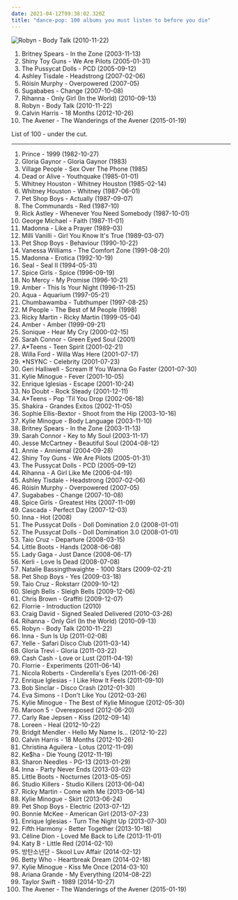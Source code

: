 ```yaml
---
date: 2021-04-12T09:38:02.320Z
title: "dance-pop: 100 albums you must listen to before you die"
---
```

![Robyn - Body Talk (2010-11-22)](https://img.discogs.com/cMSILn-O_QjEyYQ4HoieDtBeU3U=/fit-in/600x600/filters:strip_icc():format(jpeg):mode_rgb():quality(90)/discogs-images/R-2566810-1415847143-3769.jpeg.jpg "Robyn - Body Talk (2010-11-22)")
<ol class="albums">
<li data-cover="https://img.discogs.com/ghqUuHw_4P9nR11YZx3NOnGPx50=/fit-in/600x525/filters:strip_icc():format(jpeg):mode_rgb():quality(90)/discogs-images/R-12672709-1539779810-1045.jpeg.jpg" data-tags="pop" role="button">Britney Spears - In the Zone (2003-11-13)</li>
<li data-cover="https://img.discogs.com/jdPiUZOcgnrTLq_uVxKCCsyCwqA=/fit-in/600x604/filters:strip_icc():format(jpeg):mode_rgb():quality(90)/discogs-images/R-823695-1458112085-5068.jpeg.jpg" data-tags="electronica, electropop, shiny toy guns, alternative" role="button">Shiny Toy Guns - We Are Pilots (2005-01-31)</li>
<li data-cover="http://coverartarchive.org/release/46c02eab-b147-480d-ac22-dad4bed8bcfe/9258435555-500.jpg" data-tags="rnb, pop" role="button">The Pussycat Dolls - PCD (2005-09-12)</li>
<li data-cover="https://img.discogs.com/rrCrFXiGfLmEPXLXqO28S-UWhJg=/fit-in/600x600/filters:strip_icc():format(jpeg):mode_rgb():quality(90)/discogs-images/R-1021016-1184898924.jpeg.jpg" data-tags="pop" role="button">Ashley Tisdale - Headstrong (2007-02-06)</li>
<li data-cover="https://img.discogs.com/95-LQC1Jx2GGoBq_Z7l1CAeHkrM=/fit-in/600x536/filters:strip_icc():format(jpeg):mode_rgb():quality(90)/discogs-images/R-1139242-1217870739.jpeg.jpg" data-tags="electronic, electropop, female vocalists" role="button">Róisín Murphy - Overpowered (2007-05)</li>
<li data-cover="http://coverartarchive.org/release/3bc43105-9f72-4fe8-8eb8-ff089c0fc8af/21663830337-500.jpg" data-tags="pop" role="button">Sugababes - Change (2007-10-08)</li>
<li data-cover="http://coverartarchive.org/release/2614fa40-51f9-49a2-8307-1880160009da/22593745203-500.jpg" data-tags="pop, dance-pop" role="button">Rihanna - Only Girl (In the World) (2010-09-13)</li>
<li data-cover="https://img.discogs.com/cMSILn-O_QjEyYQ4HoieDtBeU3U=/fit-in/600x600/filters:strip_icc():format(jpeg):mode_rgb():quality(90)/discogs-images/R-2566810-1415847143-3769.jpeg.jpg" data-tags="electronic, pop, electropop, dance-pop" role="button">Robyn - Body Talk (2010-11-22)</li>
<li data-cover="http://coverartarchive.org/release/4e32dd65-ee0b-47d0-a217-93752224f93f/11608487637-500.jpg" data-tags="electronic, dance, house" role="button">Calvin Harris - 18 Months (2012-10-26)</li>
<li data-cover="http://coverartarchive.org/release/51f3f496-01b9-46f6-a3a3-54da87db0b71/9240189573-500.jpg" data-tags="dance-pop, electro house, deep house, nu-disco" role="button">The Avener - The Wanderings of the Avener (2015-01-19)</li>
</ol>
List of 100 - under the cut.
<!-- more -->

_________________

<ol class="albums">
<li data-cover="https://img.discogs.com/B0sTmgYwKDyzLMfpFd3yL5gP4Pk=/fit-in/600x450/filters:strip_icc():format(jpeg):mode_rgb():quality(90)/discogs-images/R-8616791-1465222332-1845.jpeg.jpg" data-tags="80s, funk" role="button">
Prince - 1999 (1982-10-27)
</li>
<li data-cover="http://coverartarchive.org/release/d7c41d38-f76e-4253-998c-763d664f39e4/10717078631-500.jpg" data-tags="pop" role="button">
Gloria Gaynor - Gloria Gaynor (1983)
</li>
<li data-cover="http://coverartarchive.org/release/f2449248-fab4-4109-9d01-39bd7cb33555/1799854724-500.jpg" data-tags="pop, dance-pop, male vocalists, hi-nrg" role="button">
Village People - Sex Over The Phone (1985)
</li>
<li data-cover="http://coverartarchive.org/release/169a1e71-09a1-49d5-b9c2-937b8fd9c855/6183399859-500.jpg" data-tags="80s, new wave, synthpop" role="button">
Dead or Alive - Youthquake (1985-01-01)
</li>
<li data-cover="http://coverartarchive.org/release/3811a110-cce0-4ddd-b52f-e12c50190783/1647997357-500.jpg" data-tags="80s, pop, soul, rnb, whitney houston, female vocalists" role="button">
Whitney Houston - Whitney Houston (1985-02-14)
</li>
<li data-cover="https://img.discogs.com/zSfF7pNlzLGUjMKQf-xI3r6_VjM=/fit-in/600x594/filters:strip_icc():format(jpeg):mode_rgb():quality(90)/discogs-images/R-12912700-1544380800-4482.jpeg.jpg" data-tags="80s" role="button">
Whitney Houston - Whitney (1987-06-01)
</li>
<li data-cover="https://img.discogs.com/udOI4fyGJRtPE6tTrzBL1i7-zs4=/fit-in/600x600/filters:strip_icc():format(jpeg):mode_rgb():quality(90)/discogs-images/R-1545367-1255250271.jpeg.jpg" data-tags="80s, pop" role="button">
Pet Shop Boys - Actually (1987-09-07)
</li>
<li data-cover="https://img.discogs.com/zpqeoIliHjw8vF4OdTy6vHwkAfo=/fit-in/600x582/filters:strip_icc():format(jpeg):mode_rgb():quality(90)/discogs-images/R-1719322-1239025055.jpeg.jpg" data-tags="80s" role="button">
The Communards - Red (1987-10)
</li>
<li data-cover="http://coverartarchive.org/release/537468aa-cc90-3f4c-966f-99dc05eaee12/10408227425-500.jpg" data-tags="80s, pop" role="button">
Rick Astley - Whenever You Need Somebody (1987-10-01)
</li>
<li data-cover="http://coverartarchive.org/release/8ba206bb-edc3-432b-a0f0-67176130c000/15519026811-500.jpg" data-tags="80s, pop" role="button">
George Michael - Faith (1987-11-01)
</li>
<li data-cover="https://img.discogs.com/Qgq0-RXzpPn9DJTZtg1P23gUWlU=/fit-in/600x606/filters:strip_icc():format(jpeg):mode_rgb():quality(90)/discogs-images/R-3782966-1510138621-5071.jpeg.jpg" data-tags="80s, pop" role="button">
Madonna - Like a Prayer (1989-03)
</li>
<li data-cover="http://coverartarchive.org/release/f2f06c19-9a8d-3127-aa0b-68075cc3801b/15999434486-500.jpg" data-tags="pop, 80s" role="button">
Milli Vanilli - Girl You Know It's True (1989-03-07)
</li>
<li data-cover="http://coverartarchive.org/release/30a9bbd6-e456-3478-9a35-1cf958cf9637/15279604002-500.jpg" data-tags="synthpop, 90s" role="button">
Pet Shop Boys - Behaviour (1990-10-22)
</li>
<li data-cover="http://coverartarchive.org/release/8e287f1d-6a36-4446-816a-d028bb19018c/24708246922-500.jpg" data-tags="female vocalists, 90s, rnb" role="button">
Vanessa Williams - The Comfort Zone (1991-08-20)
</li>
<li data-cover="http://coverartarchive.org/release/865ee489-de17-4cba-afd0-3294ba59a23f/27974579905-500.jpg" data-tags="pop, 90s" role="button">
Madonna - Erotica (1992-10-19)
</li>
<li data-cover="http://coverartarchive.org/release/d61cc3bc-678c-4a7e-b6bb-a7663971c1ad/15863460281-500.jpg" data-tags="seal" role="button">
Seal - Seal II (1994-05-31)
</li>
<li data-cover="http://coverartarchive.org/release/b81d76f6-911e-4278-b8d9-cbac4ab3404b/17512583264-500.jpg" data-tags="pop" role="button">
Spice Girls - Spice (1996-09-19)
</li>
<li data-cover="http://coverartarchive.org/release/b474f2d3-f3ff-43f9-814f-b8a3cf9bdfd1/26254928407-500.jpg" data-tags="dance-pop, latin, collection, man power, oldes days songs high school time, eu tenho esse album" role="button">
No Mercy - My Promise (1996-10-21)
</li>
<li data-cover="https://img.discogs.com/k03cNdgHOXVMAorD3ex3Sm_mqjg=/fit-in/600x600/filters:strip_icc():format(jpeg):mode_rgb():quality(90)/discogs-images/R-3863585-1347301954-3216.jpeg.jpg" data-tags="pop" role="button">
Amber - This Is Your Night (1996-11-25)
</li>
<li data-cover="http://coverartarchive.org/release/6faa4168-52d1-4375-8b67-2b143a370a75/2570451062-500.jpg" data-tags="dance, pop, eurodance, 90s" role="button">
Aqua - Aquarium (1997-05-21)
</li>
<li data-cover="http://coverartarchive.org/release/e2da61ad-6406-349f-b096-e354858c0d00/23161775745-500.jpg" data-tags="pop, alternative, rock" role="button">
Chumbawamba - Tubthumper (1997-08-25)
</li>
<li data-cover="https://img.discogs.com/KZhssFDRGZM-AqJj-PieU-XmMrw=/fit-in/600x534/filters:strip_icc():format(jpeg):mode_rgb():quality(90)/discogs-images/R-1115308-1196024290.jpeg.jpg" data-tags="pop, soul" role="button">
M People - The Best of M People (1998)
</li>
<li data-cover="http://coverartarchive.org/release/6b6ec3cb-736e-43fa-ab4a-fac6c856b263/26703215877-500.jpg" data-tags="latin, pop" role="button">
Ricky Martin - Ricky Martin (1999-05-04)
</li>
<li data-cover="https://img.discogs.com/_lgzgLZX-6Eus78dBrt0h-_g19w=/fit-in/600x659/filters:strip_icc():format(jpeg):mode_rgb():quality(90)/discogs-images/R-1357250-1538833078-2334.jpeg.jpg" data-tags="pop, female vocalists, dance-pop, adult contemporary, house, eurodance, love songs, freestyle, classic freestyle" role="button">
Amber - Amber (1999-09-21)
</li>
<li data-cover="http://coverartarchive.org/release/ce51e568-6070-4d8c-b798-c5c25e4fc9e5/15820257420-500.jpg" data-tags="dance, house" role="button">
Sonique - Hear My Cry (2000-02-15)
</li>
<li data-cover="http://coverartarchive.org/release/9c70900d-2b45-4bc9-823d-312b12b08956/15955007405-500.jpg" data-tags="pop, soul, dance-pop, r&b" role="button">
Sarah Connor - Green Eyed Soul (2001)
</li>
<li data-cover="http://coverartarchive.org/release/dce3ee08-32a7-4b42-85bc-269754e24d52/7439103052-500.jpg" data-tags="europop" role="button">
A*Teens - Teen Spirit (2001-02-21)
</li>
<li data-cover="http://coverartarchive.org/release/dd3b8fa4-4e40-441b-a8b9-3f7626b1450a/14508074217-500.jpg" data-tags="pop, teen pop" role="button">
Willa Ford - Willa Was Here (2001-07-17)
</li>
<li data-cover="https://img.discogs.com/9APtNKpXs3mJWflAiQeZbJJSmyI=/fit-in/600x687/filters:strip_icc():format(jpeg):mode_rgb():quality(90)/discogs-images/R-7232808-1450003956-2682.jpeg.jpg" data-tags="pop" role="button">
*NSYNC - Celebrity (2001-07-23)
</li>
<li data-cover="https://img.discogs.com/3CK529HiIwzc3kNoo8mCsUeO140=/fit-in/600x547/filters:strip_icc():format(jpeg):mode_rgb():quality(90)/discogs-images/R-7268457-1437683277-8109.jpeg.jpg" data-tags="pop" role="button">
Geri Halliwell - Scream If You Wanna Go Faster (2001-07-30)
</li>
<li data-cover="http://coverartarchive.org/release/03e76400-d2c5-497c-994e-48219c46c72b/5560639914-500.jpg" data-tags="pop, dance" role="button">
Kylie Minogue - Fever (2001-10-05)
</li>
<li data-cover="http://coverartarchive.org/release/ccc63332-20d9-45e5-8696-4a43a878573c/5678864747-500.jpg" data-tags="pop" role="button">
Enrique Iglesias - Escape (2001-10-24)
</li>
<li data-cover="http://coverartarchive.org/release/0de8efff-e99a-410e-9062-71fd6a63c3f1/8569046324-500.jpg" data-tags="rock, pop, ska" role="button">
No Doubt - Rock Steady (2001-12-11)
</li>
<li data-cover="http://coverartarchive.org/release/d4b8d89b-8585-4320-a8ac-f9e68f441a2d/7438889403-500.jpg" data-tags="dance, teen pop" role="button">
A*Teens - Pop 'Til You Drop (2002-06-18)
</li>
<li data-cover="http://coverartarchive.org/release/15483097-3a69-3b70-ae4a-40ca82156c27/7143040493-500.jpg" data-tags="latin, shakira, pop" role="button">
Shakira - Grandes Exitos (2002-11-05)
</li>
<li data-cover="http://coverartarchive.org/release/a0780eda-0c5e-46ef-b7cf-6f4d4eeca1a6/7107828358-500.jpg" data-tags="electronic, dance, disco" role="button">
Sophie Ellis-Bextor - Shoot from the Hip (2003-10-16)
</li>
<li data-cover="https://img.discogs.com/HOJBvC15uRXGDOTyH_kexdd1vuk=/fit-in/600x605/filters:strip_icc():format(jpeg):mode_rgb():quality(90)/discogs-images/R-8269814-1458408052-9599.jpeg.jpg" data-tags="pop" role="button">
Kylie Minogue - Body Language (2003-11-10)
</li>
<li data-cover="https://img.discogs.com/ghqUuHw_4P9nR11YZx3NOnGPx50=/fit-in/600x525/filters:strip_icc():format(jpeg):mode_rgb():quality(90)/discogs-images/R-12672709-1539779810-1045.jpeg.jpg" data-tags="pop" role="button">
Britney Spears - In the Zone (2003-11-13)
</li>
<li data-cover="http://coverartarchive.org/release/ba4609bc-6851-48f4-b39d-9e4f6847afdc/17924979991-500.jpg" data-tags="soul, dance-pop, like, celine dion, kuschelrock" role="button">
Sarah Connor - Key to My Soul (2003-11-17)
</li>
<li data-cover="https://img.discogs.com/gmSU-H2dlnvVDDgIqwlCvGqEFbI=/fit-in/225x225/filters:strip_icc():format(jpeg):mode_rgb():quality(90)/discogs-images/R-3175770-1372485946-6771.jpeg.jpg" data-tags="pop, beautiful soul" role="button">
Jesse McCartney - Beautiful Soul (2004-08-12)
</li>
<li data-cover="https://img.discogs.com/NkAOJbY26YPFipoosJ1Y4B853jg=/fit-in/328x325/filters:strip_icc():format(jpeg):mode_rgb():quality(90)/discogs-images/R-1189462-1221938666.jpeg.jpg" data-tags="pop" role="button">
Annie - Anniemal (2004-09-28)
</li>
<li data-cover="https://img.discogs.com/jdPiUZOcgnrTLq_uVxKCCsyCwqA=/fit-in/600x604/filters:strip_icc():format(jpeg):mode_rgb():quality(90)/discogs-images/R-823695-1458112085-5068.jpeg.jpg" data-tags="electronica, electropop, shiny toy guns, alternative" role="button">
Shiny Toy Guns - We Are Pilots (2005-01-31)
</li>
<li data-cover="http://coverartarchive.org/release/46c02eab-b147-480d-ac22-dad4bed8bcfe/9258435555-500.jpg" data-tags="rnb, pop" role="button">
The Pussycat Dolls - PCD (2005-09-12)
</li>
<li data-cover="http://coverartarchive.org/release/c3f71ac7-d8e1-4e21-8fd8-2fcfd82e1d0f/14539810071-500.jpg" data-tags="pop, rnb, rihanna" role="button">
Rihanna - A Girl Like Me (2006-04-19)
</li>
<li data-cover="https://img.discogs.com/rrCrFXiGfLmEPXLXqO28S-UWhJg=/fit-in/600x600/filters:strip_icc():format(jpeg):mode_rgb():quality(90)/discogs-images/R-1021016-1184898924.jpeg.jpg" data-tags="pop" role="button">
Ashley Tisdale - Headstrong (2007-02-06)
</li>
<li data-cover="https://img.discogs.com/95-LQC1Jx2GGoBq_Z7l1CAeHkrM=/fit-in/600x536/filters:strip_icc():format(jpeg):mode_rgb():quality(90)/discogs-images/R-1139242-1217870739.jpeg.jpg" data-tags="electronic, electropop, female vocalists" role="button">
Róisín Murphy - Overpowered (2007-05)
</li>
<li data-cover="http://coverartarchive.org/release/3bc43105-9f72-4fe8-8eb8-ff089c0fc8af/21663830337-500.jpg" data-tags="pop" role="button">
Sugababes - Change (2007-10-08)
</li>
<li data-cover="https://img.discogs.com/K3-FiQw9ClJl6OpfaRahc6UisAY=/fit-in/600x600/filters:strip_icc():format(jpeg):mode_rgb():quality(90)/discogs-images/R-2158915-1267188271.jpeg.jpg" data-tags="pop" role="button">
Spice Girls - Greatest Hits (2007-11-09)
</li>
<li data-cover="http://coverartarchive.org/release/01384d33-152d-4d93-92db-c3d28bebc553/8366882984-500.jpg" data-tags="dance" role="button">
Cascada - Perfect Day (2007-12-03)
</li>
<li data-cover="https://img.discogs.com/4_84IG9Pi_SxIUxhhBgojrsPrqg=/fit-in/593x538/filters:strip_icc():format(jpeg):mode_rgb():quality(90)/discogs-images/R-2109879-1292153200.jpeg.jpg" data-tags="dance, inna hot" role="button">
Inna - Hot (2008)
</li>
<li data-cover="http://coverartarchive.org/release/e2bed058-22f2-4c2e-a3f8-9e8f63a4ba11/25127575694-500.jpg" data-tags="pop" role="button">
The Pussycat Dolls - Doll Domination 2.0 (2008-01-01)
</li>
<li data-cover="http://coverartarchive.org/release/932370ad-1a1f-4f17-b41c-7f2a08d71393/14922062491-500.jpg" data-tags="dance-pop, r&b, urban pop, p dolls, pdollls" role="button">
The Pussycat Dolls - Doll Domination 3.0 (2008-01-01)
</li>
<li data-cover="http://coverartarchive.org/release/ccfbc920-81d4-46a5-8370-355318e10ed3/17926116699-500.jpg" data-tags="rnb" role="button">
Taio Cruz - Departure (2008-03-15)
</li>
<li data-cover="https://img.discogs.com/toDQBN655WEt--WaLnCS0E5eWaU=/fit-in/600x599/filters:strip_icc():format(jpeg):mode_rgb():quality(90)/discogs-images/R-1760921-1515845507-8192.jpeg.jpg" data-tags="electronic, electropop, synthpop, dance" role="button">
Little Boots - Hands (2008-06-08)
</li>
<li data-cover="https://img.discogs.com/7p8Mv0TOo4AnRMSWSKtPxyywb-k=/fit-in/600x523/filters:strip_icc():format(jpeg):mode_rgb():quality(90)/discogs-images/R-1594236-1328968105.jpeg.jpg" data-tags="pop, dance, lady gaga" role="button">
Lady Gaga - Just Dance (2008-06-17)
</li>
<li data-cover="http://coverartarchive.org/release/7e03de41-4397-4757-9e8b-9703d19c8440/5877736768-500.jpg" data-tags="gothic rock, pop" role="button">
Kerli - Love Is Dead (2008-07-08)
</li>
<li data-cover="http://coverartarchive.org/release/34f92ab0-b354-41ab-a328-99a14c582e67/16609692119-500.jpg" data-tags="pop, female vocalists, dance, australian, dance-pop, to purchase" role="button">
Natalie Bassingthwaighte - 1000 Stars (2009-02-21)
</li>
<li data-cover="https://img.discogs.com/QdBFjm1v0ln48I83zJ0mbt5YRPM=/fit-in/600x600/filters:strip_icc():format(jpeg):mode_rgb():quality(90)/discogs-images/R-151256-1235750294.jpeg.jpg" data-tags="pop, synthpop" role="button">
Pet Shop Boys - Yes (2009-03-18)
</li>
<li data-cover="https://img.discogs.com/ndWPDJk8PNkcotRdXsRETcPl3_k=/fit-in/600x597/filters:strip_icc():format(jpeg):mode_rgb():quality(90)/discogs-images/R-2148652-1452952965-7777.jpeg.jpg" data-tags="pop, dance" role="button">
Taio Cruz - Rokstarr (2009-10-12)
</li>
<li data-cover="http://coverartarchive.org/release/b3f7c6a2-bd5a-4aec-8fa5-1324d2df2ccc/26183911617-500.jpg" data-tags="noise pop" role="button">
Sleigh Bells - Sleigh Bells (2009-12-06)
</li>
<li data-cover="https://img.discogs.com/_bfAsiamI9sXPc3OLRjsEL6dxmk=/fit-in/275x275/filters:strip_icc():format(jpeg):mode_rgb():quality(90)/discogs-images/R-2272641-1565112045-2308.jpeg.jpg" data-tags="chris brown, hip hop" role="button">
Chris Brown - Graffiti (2009-12-07)
</li>
<li data-cover="http://coverartarchive.org/release/136eebff-5327-484f-898c-667787fce226/5552935179-500.jpg" data-tags="electropop, pop" role="button">
Florrie - Introduction (2010)
</li>
<li data-cover="https://img.discogs.com/tBCq5lCQyTxeHRZFV_F-d9jsX50=/fit-in/600x600/filters:strip_icc():format(jpeg):mode_rgb():quality(90)/discogs-images/R-8548474-1463832720-3983.jpeg.jpg" data-tags="dance-pop, new album" role="button">
Craig David - Signed Sealed Delivered (2010-03-26)
</li>
<li data-cover="http://coverartarchive.org/release/2614fa40-51f9-49a2-8307-1880160009da/22593745203-500.jpg" data-tags="pop, dance-pop" role="button">
Rihanna - Only Girl (In the World) (2010-09-13)
</li>
<li data-cover="https://img.discogs.com/cMSILn-O_QjEyYQ4HoieDtBeU3U=/fit-in/600x600/filters:strip_icc():format(jpeg):mode_rgb():quality(90)/discogs-images/R-2566810-1415847143-3769.jpeg.jpg" data-tags="electronic, pop, electropop, dance-pop" role="button">
Robyn - Body Talk (2010-11-22)
</li>
<li data-cover="http://coverartarchive.org/release/38d43abc-6820-415d-97bc-fe736ae32a76/6834753707-500.jpg" data-tags="pop, dance" role="button">
Inna - Sun Is Up (2011-02-08)
</li>
<li data-cover="http://coverartarchive.org/release/654b2ebd-a5e8-419e-bf56-70d9c79309fe/5526539361-500.jpg" data-tags="electronic, french" role="button">
Yelle - Safari Disco Club (2011-03-14)
</li>
<li data-cover="http://coverartarchive.org/release/1fad32a0-748a-499f-9773-995cec0a1bd1/2745245777-500.jpg" data-tags="pop, female vocalists, dance-pop, latin pop, gloria" role="button">
Gloria Trevi - Gloria (2011-03-22)
</li>
<li data-cover="http://coverartarchive.org/release/ee5ba864-4a7f-4d80-9128-16c5b74de440/5881939532-500.jpg" data-tags="dance-pop" role="button">
Cash Cash - Love or Lust (2011-04-19)
</li>
<li data-cover="https://img.discogs.com/CP8BNO9jODwpSRvKNah6GSWsThc=/fit-in/600x600/filters:strip_icc():format(jpeg):mode_rgb():quality(90)/discogs-images/R-2987633-1310594374.jpeg.jpg" data-tags="electropop, british, dance-pop, synthpop, library, 2010s, 2011 albums, albums i have on vinyl, nice spending time" role="button">
Florrie - Experiments (2011-06-14)
</li>
<li data-cover="http://coverartarchive.org/release/19d74ad6-606e-4bbb-b09f-a5ce18cd268e/5898507507-500.jpg" data-tags="pop, electronic" role="button">
Nicola Roberts - Cinderella's Eyes (2011-06-26)
</li>
<li data-cover="http://coverartarchive.org/release/8e17848a-33da-43c0-af72-afc730f8405f/11306508626-500.jpg" data-tags="enrique iglesias" role="button">
Enrique Iglesias - I Like How It Feels (2011-09-10)
</li>
<li data-cover="https://img.discogs.com/X-nDSvbEfq2_ZbAQeEYucpdpVJA=/fit-in/600x598/filters:strip_icc():format(jpeg):mode_rgb():quality(90)/discogs-images/R-7063151-1436013719-8386.jpeg.jpg" data-tags="female vocalists, dance-pop, male vocalists, vocal house, funky house" role="button">
Bob Sinclar - Disco Crash (2012-01-30)
</li>
<li data-cover="https://img.discogs.com/S9gJRTIVG3X3iA9eTAXQLrx-RRk=/fit-in/600x600/filters:strip_icc():format(jpeg):mode_rgb():quality(90)/discogs-images/R-3769514-1343671525-4804.jpeg.jpg" data-tags="electronic, pop, dance, dance-pop, club, edm" role="button">
Eva Simons - I Don't Like You (2012-03-26)
</li>
<li data-cover="http://coverartarchive.org/release/48924fb0-54fc-4dff-a242-e5bcbe4ceba9/8458484651-500.jpg" data-tags="pop, female vocalists" role="button">
Kylie Minogue - The Best of Kylie Minogue (2012-05-30)
</li>
<li data-cover="http://coverartarchive.org/release/ff633079-f4de-4d2f-83ea-24e0d5d3f411/3212315956-500.jpg" data-tags="pop" role="button">
Maroon 5 - Overexposed (2012-06-20)
</li>
<li data-cover="http://coverartarchive.org/release/d3bb9be2-fc20-4dd2-9931-8da768e3411b/2157808480-500.jpg" data-tags="pop" role="button">
Carly Rae Jepsen - Kiss (2012-09-14)
</li>
<li data-cover="http://coverartarchive.org/release/a066b065-cd76-4dd4-a975-f3812fcd3229/18848001906-500.jpg" data-tags="trance, dance, eurovision" role="button">
Loreen - Heal (2012-10-22)
</li>
<li data-cover="http://coverartarchive.org/release/af90d73c-3764-4e06-8174-8d4cb4af6818/6634987107-500.jpg" data-tags="pop" role="button">
Bridgit Mendler - Hello My Name Is... (2012-10-22)
</li>
<li data-cover="http://coverartarchive.org/release/4e32dd65-ee0b-47d0-a217-93752224f93f/11608487637-500.jpg" data-tags="electronic, dance, house" role="button">
Calvin Harris - 18 Months (2012-10-26)
</li>
<li data-cover="https://img.discogs.com/W1QKfBWhr4kybspIn6bwlGH6emE=/fit-in/564x357/filters:strip_icc():format(jpeg):mode_rgb():quality(90)/discogs-images/R-8447266-1461780402-7633.jpeg.jpg" data-tags="pop" role="button">
Christina Aguilera - Lotus (2012-11-09)
</li>
<li data-cover="http://coverartarchive.org/release/72d7984a-f923-4136-aa15-ab75499d1c70/2940296786-500.jpg" data-tags="die young" role="button">
Ke$ha - Die Young (2012-11-19)
</li>
<li data-cover="https://via.placeholder.com/450" data-tags="pop" role="button">
Sharon Needles - PG-13 (2013-01-29)
</li>
<li data-cover="http://coverartarchive.org/release/6ff72d61-c72e-4a0f-ba53-9032e198fcd9/4101003069-500.jpg" data-tags="pop, female vocalists, dance" role="button">
Inna - Party Never Ends (2013-03-02)
</li>
<li data-cover="http://coverartarchive.org/release/4220331b-1236-405e-b36b-0dc7050f3ab2/18876982277-500.jpg" data-tags="synthpop" role="button">
Little Boots - Nocturnes (2013-05-05)
</li>
<li data-cover="http://coverartarchive.org/release/c041912a-72e3-4c28-8a8a-db88b4c5ff43/18351627712-500.jpg" data-tags="pop" role="button">
Studio Killers - Studio Killers (2013-06-04)
</li>
<li data-cover="http://coverartarchive.org/release/ae93edb5-5d41-4380-9461-e1f892e8f9f4/7792155999-500.jpg" data-tags="pop, dance-pop, male vocalists" role="button">
Ricky Martin - Come with Me (2013-06-14)
</li>
<li data-cover="http://coverartarchive.org/release/46de9faa-fa3d-4a0e-8889-9843653056ce/17933974711-500.jpg" data-tags="female vocalists, dance-pop" role="button">
Kylie Minogue - Skirt (2013-06-24)
</li>
<li data-cover="https://img.discogs.com/X56TsAaQVcGJByBtuBvgWIlUTDc=/fit-in/392x600/filters:strip_icc():format(jpeg):mode_rgb():quality(90)/discogs-images/R-1565810-1228855541.jpeg.jpg" data-tags="synthpop" role="button">
Pet Shop Boys - Electric (2013-07-12)
</li>
<li data-cover="http://coverartarchive.org/release/cf868417-05a1-44b6-8f09-1d715e027ddd/4947248316-500.jpg" data-tags="pop, dance-pop, girlie, american girl, dr luke" role="button">
Bonnie McKee - American Girl (2013-07-23)
</li>
<li data-cover="http://coverartarchive.org/release/47e31ba4-20bd-4835-8520-a1cd6d298c79/4876575081-500.jpg" data-tags="pop, dance-pop, male vocalists" role="button">
Enrique Iglesias - Turn The Night Up (2013-07-30)
</li>
<li data-cover="http://coverartarchive.org/release/ea866a8d-d190-46db-80d5-84703c22bbb3/6190333473-500.jpg" data-tags="pop, dance-pop, 00s, disney, eletronic, divas, miley cyrus, eletronic pop, miley, 7things, parceiras" role="button">
Fifth Harmony - Better Together (2013-10-18)
</li>
<li data-cover="http://coverartarchive.org/release/a8e3ca07-71c4-4c15-8675-c49543813138/5643082410-500.jpg" data-tags="pop" role="button">
Céline Dion - Loved Me Back to Life (2013-11-01)
</li>
<li data-cover="https://img.discogs.com/ApHSZCtLGQicVlYzcOK1Nf5dut8=/fit-in/600x600/filters:strip_icc():format(jpeg):mode_rgb():quality(90)/discogs-images/R-5381105-1391965483-4859.jpeg.jpg" data-tags="electropop" role="button">
Katy B - Little Red (2014-02-10)
</li>
<li data-cover="http://coverartarchive.org/release/96139624-cfa7-4d4b-bf42-93131b0cdf5a/8114526843-500.jpg" data-tags="hip hop, rap, dance-pop, k-pop" role="button">
방탄소년단 - Skool Luv Affair (2014-02-12)
</li>
<li data-cover="https://img.discogs.com/vC3CzoD-UoLaD10I-1u0jOFXYc8=/fit-in/400x400/filters:strip_icc():format(jpeg):mode_rgb():quality(90)/discogs-images/R-5611176-1397939050-6790.jpeg.jpg" data-tags="electropop, dance-pop, synthpop" role="button">
Betty Who - Heartbreak Dream (2014-02-18)
</li>
<li data-cover="https://img.discogs.com/5ML1CJp8Z_MMp6UUplVzZhjLyh8=/fit-in/500x500/filters:strip_icc():format(jpeg):mode_rgb():quality(90)/discogs-images/R-594036-1136136960.jpeg.jpg" data-tags="pop" role="button">
Kylie Minogue - Kiss Me Once (2014-03-10)
</li>
<li data-cover="http://coverartarchive.org/release/92402a00-7be5-4c40-ac27-cf91622e2e5a/8509740795-500.jpg" data-tags="pop" role="button">
Ariana Grande - My Everything (2014-08-22)
</li>
<li data-cover="http://coverartarchive.org/release/b15d9a20-5fe8-4b35-ad58-bf686787d950/11412700531-500.jpg" data-tags="pop" role="button">
Taylor Swift - 1989 (2014-10-27)
</li>
<li data-cover="http://coverartarchive.org/release/51f3f496-01b9-46f6-a3a3-54da87db0b71/9240189573-500.jpg" data-tags="dance-pop, electro house, deep house, nu-disco" role="button">
The Avener - The Wanderings of the Avener (2015-01-19)
</li>
</ol>